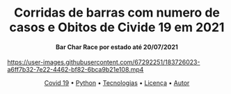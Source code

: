 

<h1 align="center">Corridas de barras com numero de casos e Obitos de Civide 19 em 2021 </h1>

<h4 align="center"> 
 Bar Char Race por estado até 20/07/2021
</h4>



https://user-images.githubusercontent.com/67292251/183726023-a6ff7b32-7e22-4462-bf82-6bca9b21e108.mp4

<p align="center">
 <a href="#objetivo">Covid 19</a> •
 <a href="#roadmap">Python</a> • 
 <a href="#tecnologias">Tecnologias</a> • 
 <a href="#licenc-a">Licença</a> • 
 <a href="#autor">Autor</a>
</p>



